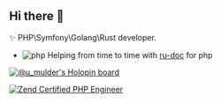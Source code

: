 ## Hi there 👋

<p>✨ PHP\Symfony\Golang\Rust developer.</p> 

- ![php](https://user-images.githubusercontent.com/4685504/174548850-037dfd35-3b33-4154-9c50-95efd45ba66a.png) Helping from time to time with [ru-doc](https://github.com/php/doc-ru) for php

[![@u_mulder's Holopin board](https://holopin.io/api/user/board?user=u_mulder)](https://holopin.io/@u_mulder)

<!-- [![z](https://github-readme-stats.vercel.app/api?username=u-mulder)](https://github.com/u-mulder) -->

<a href="http://www.zend.com/en/yellow-pages/ZEND024408" target="_blank" rel="nofollow"><img src="https://www.zend.com/sites/zend/files/image/2019-09/zce-2017-php-80x80.gif" title="Zend Certified PHP Engineer" alt="Zend Certified PHP Engineer"></a>


<!--
Here are some ideas to get you started:

- 🔭 I’m currently working on ...
- 🌱 I’m currently learning ...
- 👯 I’m looking to collaborate on ...
- 🤔 I’m looking for help with ...
- 💬 Ask me about ...
- 📫 Reach me: https://img.shields.io/twitter/url?url=https%3A%2F%2Ftwitter.com%2Fu_mulder
- [![Twitter](https://img.shields.io/twitter/url?url=https%3A%2F%2Ftwitter.com%2Fu_mulder)](https://twitter.com/u_mulder)
- ⚡ Fun fact: ...
-->
